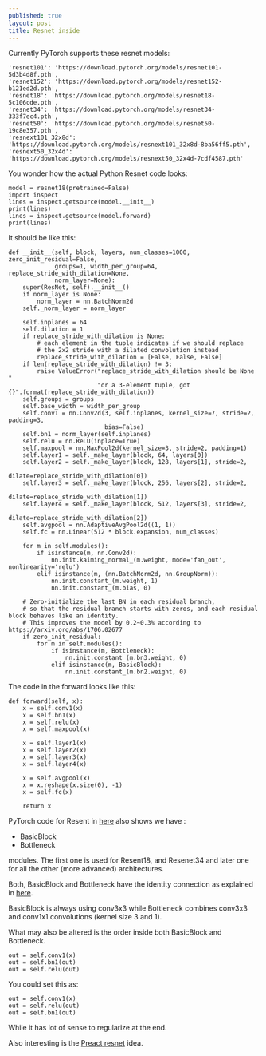 ```yaml
---
published: true
layout: post
title: Resnet inside
---
```

Currently PyTorch supports these resnet models:


    'resnet101': 'https://download.pytorch.org/models/resnet101-5d3b4d8f.pth',
    'resnet152': 'https://download.pytorch.org/models/resnet152-b121ed2d.pth',
    'resnet18': 'https://download.pytorch.org/models/resnet18-5c106cde.pth',
    'resnet34': 'https://download.pytorch.org/models/resnet34-333f7ec4.pth',
    'resnet50': 'https://download.pytorch.org/models/resnet50-19c8e357.pth',
    'resnext101_32x8d': 'https://download.pytorch.org/models/resnext101_32x8d-8ba56ff5.pth',
    'resnext50_32x4d': 'https://download.pytorch.org/models/resnext50_32x4d-7cdf4587.pth'

You wonder how the actual Python Resnet code looks:

    model = resnet18(pretrained=False)
    import inspect
    lines = inspect.getsource(model.__init__)
    print(lines)
    lines = inspect.getsource(model.forward)
    print(lines)


It should be like this:


    def __init__(self, block, layers, num_classes=1000, zero_init_residual=False,
                 groups=1, width_per_group=64, replace_stride_with_dilation=None,
                 norm_layer=None):
        super(ResNet, self).__init__()
        if norm_layer is None:
            norm_layer = nn.BatchNorm2d
        self._norm_layer = norm_layer

        self.inplanes = 64
        self.dilation = 1
        if replace_stride_with_dilation is None:
            # each element in the tuple indicates if we should replace
            # the 2x2 stride with a dilated convolution instead
            replace_stride_with_dilation = [False, False, False]
        if len(replace_stride_with_dilation) != 3:
            raise ValueError("replace_stride_with_dilation should be None "
                             "or a 3-element tuple, got {}".format(replace_stride_with_dilation))
        self.groups = groups
        self.base_width = width_per_group
        self.conv1 = nn.Conv2d(3, self.inplanes, kernel_size=7, stride=2, padding=3,
                               bias=False)
        self.bn1 = norm_layer(self.inplanes)
        self.relu = nn.ReLU(inplace=True)
        self.maxpool = nn.MaxPool2d(kernel_size=3, stride=2, padding=1)
        self.layer1 = self._make_layer(block, 64, layers[0])
        self.layer2 = self._make_layer(block, 128, layers[1], stride=2,
                                       dilate=replace_stride_with_dilation[0])
        self.layer3 = self._make_layer(block, 256, layers[2], stride=2,
                                       dilate=replace_stride_with_dilation[1])
        self.layer4 = self._make_layer(block, 512, layers[3], stride=2,
                                       dilate=replace_stride_with_dilation[2])
        self.avgpool = nn.AdaptiveAvgPool2d((1, 1))
        self.fc = nn.Linear(512 * block.expansion, num_classes)

        for m in self.modules():
            if isinstance(m, nn.Conv2d):
                nn.init.kaiming_normal_(m.weight, mode='fan_out', nonlinearity='relu')
            elif isinstance(m, (nn.BatchNorm2d, nn.GroupNorm)):
                nn.init.constant_(m.weight, 1)
                nn.init.constant_(m.bias, 0)

        # Zero-initialize the last BN in each residual branch,
        # so that the residual branch starts with zeros, and each residual block behaves like an identity.
        # This improves the model by 0.2~0.3% according to https://arxiv.org/abs/1706.02677
        if zero_init_residual:
            for m in self.modules():
                if isinstance(m, Bottleneck):
                    nn.init.constant_(m.bn3.weight, 0)
                elif isinstance(m, BasicBlock):
                    nn.init.constant_(m.bn2.weight, 0)

The code in the forward looks like this:


    def forward(self, x):
        x = self.conv1(x)
        x = self.bn1(x)
        x = self.relu(x)
        x = self.maxpool(x)

        x = self.layer1(x)
        x = self.layer2(x)
        x = self.layer3(x)
        x = self.layer4(x)

        x = self.avgpool(x)
        x = x.reshape(x.size(0), -1)
        x = self.fc(x)

        return x


PyTorch code for Resent in [here](https://github.com/pytorch/vision/blob/master/torchvision/models/resnet.py) also shows we have :

* BasicBlock 
* Bottleneck 

modules. The first one is used for Resent18, and Resenet34 and later one for all the other (more advanced) architectures.

Both, BasicBlock and Bottleneck have the identity connection as explained in [here](https://dejanbatanjac.github.io/2019/07/15/Resnet-explained.html).

BasicBlock is always using conv3x3 while Bottleneck combines conv3x3 and conv1x1 convolutions (kernel size 3 and 1).

What may also be altered is the order inside both BasicBlock and Bottleneck.

    out = self.conv1(x)
    out = self.bn1(out)
    out = self.relu(out)

You could set this as:

    out = self.conv1(x)
    out = self.relu(out)
    out = self.bn1(out)

While it has lot of sense to regularize at the end.

Also interesting is the [Preact resnet](https://arxiv.org/abs/1603.05027) idea.













